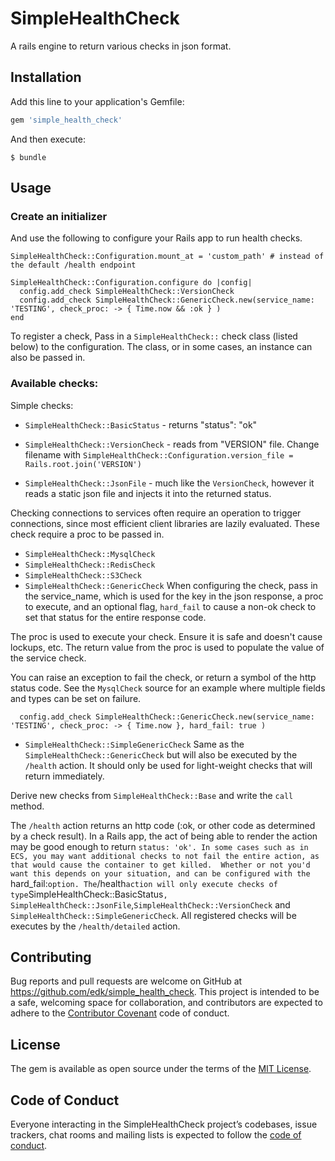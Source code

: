 # SimpleHealthCheck

A rails engine to return various checks in json format.

## Installation

Add this line to your application's Gemfile:

```ruby
gem 'simple_health_check'
```

And then execute:

    $ bundle

## Usage

### Create an initializer
And use the following to configure your Rails app to run health checks.
```
SimpleHealthCheck::Configuration.mount_at = 'custom_path' # instead of the default /health endpoint

SimpleHealthCheck::Configuration.configure do |config|
  config.add_check SimpleHealthCheck::VersionCheck
  config.add_check SimpleHealthCheck::GenericCheck.new(service_name: 'TESTING', check_proc: -> { Time.now && :ok } )
end
```

To register a check, Pass in a `SimpleHealthCheck::` check class (listed below) to the configuration.
The class, or in some cases, an instance can also be passed in.

### Available checks:
Simple checks:
* `SimpleHealthCheck::BasicStatus` - returns "status": "ok"
* `SimpleHealthCheck::VersionCheck` - reads from "VERSION" file. Change filename with `SimpleHealthCheck::Configuration.version_file = Rails.root.join('VERSION')`

* `SimpleHealthCheck::JsonFile` - much like the `VersionCheck`, however it reads a static json file and injects it into the returned status.

Checking connections to services often require an operation to trigger connections, since most efficient client libraries are lazily evaluated.  These check require a proc to be passed in.
* `SimpleHealthCheck::MysqlCheck`
* `SimpleHealthCheck::RedisCheck`
* `SimpleHealthCheck::S3Check`
* `SimpleHealthCheck::GenericCheck`
When configuring the check, pass in the service_name, which is used for the key in the json response, a proc to execute, and an optional flag, `hard_fail` to cause a non-ok check to set that status for the entire response code.

The proc is used to execute your check.  Ensure it is safe and doesn't cause lockups, etc.  The return value from the
proc is used to populate the value of the service check.

You can raise an exception to fail the check, or return a symbol of the http status code.  See the `MysqlCheck` source
for an example where multiple fields and types can be set on failure.
```
  config.add_check SimpleHealthCheck::GenericCheck.new(service_name: 'TESTING', check_proc: -> { Time.now }, hard_fail: true )
```
* `SimpleHealthCheck::SimpleGenericCheck`
Same as the `SimpleHealthCheck::GenericCheck` but will also be executed by the `/health` action.
It should only be used for light-weight checks that will return immediately.

Derive new checks from `SimpleHealthCheck::Base` and write the `call` method.

The `/health` action returns an http code (:ok, or other code as determined by a check result).  In a Rails app,
the act of being able to render the action may be good enough to return `status: 'ok'.
In some cases such as in ECS, you may want additional checks to not fail the entire action, as that would
cause the container to get killed.  Whether or not you'd want this depends on your situation, and can be configured
with the `hard_fail:` option.
The `/health` action will only execute checks of type `SimpleHealthCheck::BasicStatus`, SimpleHealthCheck::JsonFile`,`SimpleHealthCheck::VersionCheck` and `SimpleHealthCheck::SimpleGenericCheck`.
All registered checks will be executes by the `/health/detailed` action.
                                                                
                                                                

## Contributing

Bug reports and pull requests are welcome on GitHub at https://github.com/edk/simple_health_check. This project is intended to be a safe, welcoming space for collaboration, and contributors are expected to adhere to the [Contributor Covenant](http://contributor-covenant.org) code of conduct.

## License

The gem is available as open source under the terms of the [MIT License](https://opensource.org/licenses/MIT).

## Code of Conduct

Everyone interacting in the SimpleHealthCheck project’s codebases, issue trackers, chat rooms and mailing lists is expected to follow the [code of conduct](https://github.com/edk/simple_health_check/blob/master/CODE_OF_CONDUCT.md).
